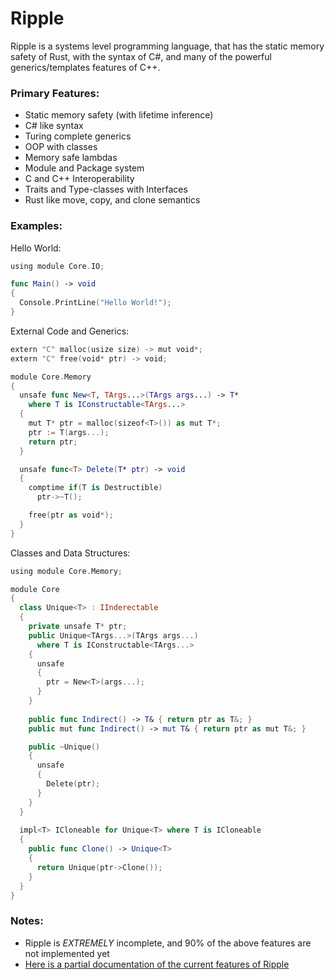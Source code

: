 # Ripple
 Ripple is a systems level programming language, that has the static memory safety of Rust, with the syntax of C#, and many of the powerful generics/templates features of C++.

### Primary Features:
- Static memory safety (with lifetime inference)
- C# like syntax
- Turing complete generics
- OOP with classes
- Memory safe lambdas
- Module and Package system
- C and C++ Interoperability 
- Traits and Type-classes with Interfaces
- Rust like move, copy, and clone semantics 

### Examples:

Hello World:
```swift
using module Core.IO;

func Main() -> void
{
  Console.PrintLine("Hello World!");
}
```

External Code and Generics:
```swift
extern "C" malloc(usize size) -> mut void*;
extern "C" free(void* ptr) -> void;

module Core.Memory
{
  unsafe func New<T, TArgs...>(TArgs args...) -> T*
    where T is IConstructable<TArgs...>
  { 
    mut T* ptr = malloc(sizeof<T>()) as mut T*;
    ptr := T(args...);
    return ptr;
  }

  unsafe func<T> Delete(T* ptr) -> void
  {
    comptime if(T is Destructible)
      ptr->~T();

    free(ptr as void*);
  }
}
```

Classes and Data Structures:
```swift
using module Core.Memory;

module Core
{
  class Unique<T> : IInderectable
  {
    private unsafe T* ptr;
    public Unique<TArgs...>(TArgs args...) 
      where T is IConstructable<TArgs...>
    {
      unsafe
      {
        ptr = New<T>(args...);
      }
    }
    
    public func Indirect() -> T& { return ptr as T&; }
    public mut func Indirect() -> mut T& { return ptr as mut T&; }

    public ~Unique()
    {
      unsafe
      {
        Delete(ptr);
      }
    }
  }
  
  impl<T> ICloneable for Unique<T> where T is ICloneable
  {
    public func Clone() -> Unique<T>
    {
      return Unique(ptr->Clone());
    }
  }
}
```

### Notes:
- Ripple is *EXTREMELY* incomplete, and 90% of the above features are not implemented yet
- [Here is a partial documentation of the current features of Ripple](/Ripple/Ripple/Info/Current-Features)
